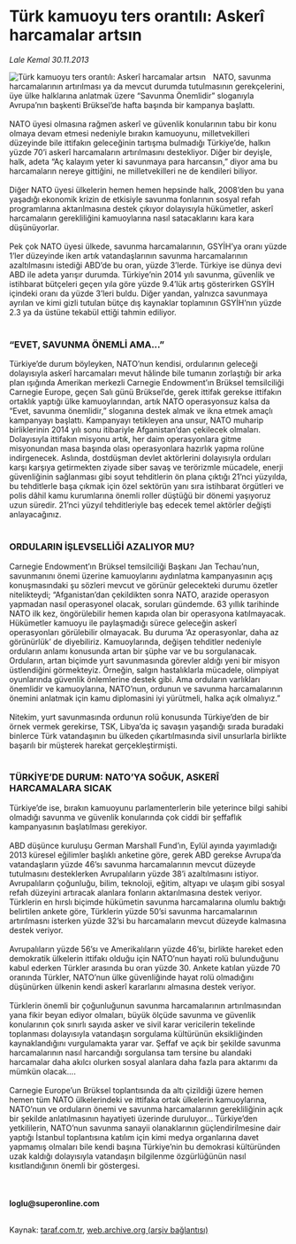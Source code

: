 # Türk kamuoyu ters orantılı: Askerî harcamalar artsın

*Lale Kemal 30.11.2013*

<div class="yazi"><img align="left" alt="Türk kamuoyu ters orantılı: Askerî harcamalar artsın" border="0" src="http://www.taraf.com.tr/fotoraflar/makaleler/turk-kamuoyu-ters-orantili-askeri-harcamalar_9976_orijinal.jpg" style="border-right-width:10px; border-color:#FFFFFF"/>NATO, savunma harcamalarının artırılması ya da mevcut durumda 
tutulmasının gerekçelerini, üye ülke halklarına anlatmak üzere “Savunma 
Önemlidir” sloganıyla Avrupa’nın başkenti Brüksel’de hafta başında bir 
kampanya başlattı.<br/><br/>NATO üyesi olmasına rağmen askerî ve güvenlik 
konularının tabu bir konu olmaya devam etmesi nedeniyle bırakın 
kamuoyunu, milletvekilleri düzeyinde bile ittifakın geleceğinin tartışma
 bulmadığı Türkiye’de, halkın yüzde 70’i askerî harcamaların 
artırılmasını destekliyor. Diğer bir deyişle, halk, adeta “Aç kalayım 
yeter ki savunmaya para harcansın,” diyor ama bu harcamaların nereye 
gittiğini, ne milletvekilleri ne de kendileri biliyor.<br/><br/>Diğer NATO
 üyesi ülkelerin hemen hemen hepsinde halk, 2008’den bu yana yaşadığı 
ekonomik krizin de etkisiyle savunma fonlarının sosyal refah 
programlarına aktarılmasına destek çıkıyor dolayısıyla hükümetler, 
askerî harcamaların gerekliliğini kamuoylarına nasıl satacaklarını kara 
kara düşünüyorlar.<br/><br/>Pek çok NATO üyesi ülkede, savunma 
harcamalarının, GSYİH’ya oranı yüzde 1’ler düzeyinde iken artık 
vatandaşlarının savunma harcamalarının azaltılmasını istediği ABD’de bu 
oran, yüzde 3’lerde. Türkiye ise dünya devi ABD ile adeta yarışır 
durumda. Türkiye’nin 2014 yılı savunma, güvenlik ve istihbarat bütçeleri
 geçen yıla göre yüzde 9.4’lük artış gösterirken GSYİH içindeki oranı da
 yüzde 3’leri buldu. Diğer yandan, yalnızca savunmaya ayrılan ve kimi 
gizli tutulan bütçe dış kaynaklar toplamının GSYİH’nın yüzde 2.3 ya da 
üstüne tekabül ettiği tahmin ediliyor.<br/><br/><h3>“EVET, SAVUNMA ÖNEMLİ AMA...”</h3>Türkiye’de
 durum böyleyken, NATO’nun kendisi, ordularının geleceği dolayısıyla 
askerî harcamaları mevut hâlinde bile tumanın zorlaştığı bir arka plan 
ışığında Amerikan merkezli Carnegie Endowment’ın Brüksel temsilciliği 
Carnegie Europe, geçen Salı günü Brüksel’de, gerek ittifak gerekse 
ittifakın ortaklık yaptığı ülke kamuoylarından, artık NATO operasyonsuz 
kalsa da “Evet, savunma önemlidir,” sloganına destek almak ve ikna etmek
 amaçlı kampanyayı başlattı. Kampanyayı tetikleyen ana unsur, NATO 
muharip birliklerinin 2014 yılı sonu itibariyle Afganistan’dan çekilecek
 olmaları. Dolayısıyla ittifakın misyonu artık, her daim operasyonlara 
gitme misyonundan masa başında olası operasyonlara hazırlık yapma rolüne
 indirgenecek. Aslında, dostdüşman devlet aktörlerini dolayısıyla 
orduları karşı karşıya getirmekten ziyade siber savaş ve terörizmle 
mücadele, enerji güvenliğinin sağlanması gibi soyut tehditlerin ön plana
 çıktığı 21’nci yüzyılda, bu tehditlerle başa çıkmak için özel sektörün 
yanı sıra istihbarat örgütleri ve polis dâhil kamu kurumlarına önemli 
roller düştüğü bir dönemi yaşıyoruz uzun süredir. 21’nci yüzyıl 
tehditleriyle baş edecek temel aktörler değişti anlayacağınız.<br/><br/><h3>ORDULARIN İŞLEVSELLİĞİ AZALIYOR MU?</h3>Carnegie
 Endowment’ın Brüksel temsilciliği Başkanı Jan Techau’nun, savunmanını 
önemi üzerine kamuoylarını aydınlatma kampanyasının açış konuşmasındaki 
şu sözleri mevcut ve görünür gelecekteki durumu özetler nitelikteydi; 
“Afganistan’dan çekildikten sonra NATO, arazide operasyon yapmadan nasıl
 operasyonel olacak, soruları gündemde. 63 yıllık tarihinde NATO ilk 
kez, öngörülebilir hemen kapıda olan bir operasyona katılmayacak. 
Hükümetler kamuoyu ile paylaşmadığı sürece geleceğin askerî 
operasyonları görülebilir olmayacak. Bu duruma ‘Az operasyonlar, daha az
 görünürlük’ de diyebiliriz. Kamuoylarında, değişen tehditler nedeniyle 
orduların anlamı konusunda artan bir şüphe var ve bu sorgulanacak. 
Orduların, artan biçimde yurt savunmasında görevler aldığı yeni bir 
misyon üstlendiğini görmekteyiz. Örneğin, salgın hastalıklarla mücadele,
 olimpiyat oyunlarında güvenlik önlemlerine destek gibi. Ama orduların 
varlıkları önemlidir ve kamuoylarına, NATO’nun, ordunun ve savunma 
harcamalarının önemini anlatmak için kamu diplomasini iyi yürütmeli, 
halka açık olmalıyız.”<br/><br/>Nitekim, yurt savunmasında ordunun rolü 
konusunda Türkiye’den de bir örnek vermek gerekirse, TSK, Libya’da iç 
savaşın yaşandığı sırada buradaki binlerce Türk vatandaşının bu ülkeden 
çıkartılmasında sivil unsurlarla birlikte başarılı bir müşterek harekat 
gerçekleştirmişti.<br/><br/><h3>TÜRKİYE’DE DURUM: NATO’YA SOĞUK, ASKERÎ HARCAMALARA SICAK</h3>Türkiye’de
 ise, bırakın kamuoyunu parlamenterlerin bile yeterince bilgi sahibi 
olmadığı savunma ve güvenlik konularında çok ciddi bir şeffaflık 
kampanyasının başlatılması gerekiyor.<br/><br/>ABD düşünce kuruluşu German
 Marshall Fund’ın, Eylül ayında yayımladığı 2013 küresel eğilimler 
başlıklı anketine göre, gerek ABD gerekse Avrupa’da vatandaşların yüzde 
46’sı savunma harcamalarının mevcut düzeyde tutulmasını desteklerken 
Avrupalıların yüzde 38’i azaltılmasını istiyor. Avrupalıların çoğunluğu,
 bilim, teknoloji, eğitim, altyapı ve ulaşım gibi sosyal refah düzeyini 
artıracak alanlara fonların aktarılmasına destek veriyor. Türklerin en 
hırslı biçimde hükümetin savunma harcamalarına olumlu baktığı belirtilen
 ankete göre, Türklerin yüzde 50’si savunma harcamalarının artırılmasnı 
isterken yüzde 32’si bu harcamaların mevcut düzeyde kalmasına destek 
veriyor.<br/><br/>Avrupalıların yüzde 56’sı ve Amerikalıların yüzde 46’sı,
 birlikte hareket eden demokratik ülkelerin ittifakı olduğu için 
NATO’nun hayati rolü bulunduğunu kabul ederken Türkler arasında bu oran 
yüzde 30. Ankete katılan yüzde 70 oranında Türkler, NATO’nun ülke 
güvenliğinde hayat rolü olmadığını düşünürken ülkenin kendi askerî 
kararlarını almasına destek veriyor.<br/><br/>Türklerin önemli bir 
çoğunluğunun savunma harcamalarının artırılmasından yana fikir beyan 
ediyor olmaları, büyük ölçüde savunma ve güvenlik konularının çok 
sınırlı sayıda asker ve sivil karar vericilerin tekelinde toplanması 
dolayısıyla vatandaşın sorgulama kültürünün eksikliğinden 
kaynaklandığını vurgulamakta yarar var. Şeffaf ve açık bir şekilde 
savunma harcamalarının nasıl harcandığı sorgulansa tam tersine bu 
alandaki harcamalar daha akılcı olurken sosyal alanlara daha fazla para 
aktarımı da mümkün olacak....<br/><br/>Carnegie Europe’un Brüksel 
toplantısında da altı çizildiği üzere hemen hemen tüm NATO ülkelerindeki
 ve ittifaka ortak ülkelerin kamuoylarına, NATO’nun ve orduların önemi 
ve savunma harcamalarının gerekliliğinin açık bir şekilde anlatılmasının
 hayatiyeti üzerinde duruluyor... Türkiye’den yetkililerin, NATO’nun 
savunma sanayii olanaklarının güçlendirilmesine dair yaptığı İstanbul 
toplantısına katılım için kimi medya organlarına davet yapmamış olmaları
 bile kendi başına Türkiye’nin bu demokrasi kültüründen uzak kaldığı 
dolayısıyla vatandaşın bilgilenme özgürlüğünün nasıl kısıtlandığının 
önemli bir göstergesi.<br/><br/><br/><br/><b>loglu@superonline.com</b><br/><br/>
</div>

Kaynak: [taraf.com.tr](http://www.taraf.com.tr:80/lale-kemal/makale-turk-kamuoyu-ters-orantili-askeri-harcamalar.htm), [web.archive.org (arşiv bağlantısı)](http://web.archive.org/web/20131209155733/http://www.taraf.com.tr:80/lale-kemal/makale-turk-kamuoyu-ters-orantili-askeri-harcamalar.htm)
